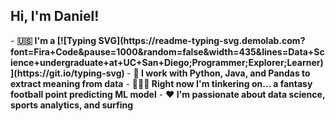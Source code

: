 <h2>Hi, I'm Daniel!</h2>
- <b>🇺🇸 I'm a [![Typing SVG](https://readme-typing-svg.demolab.com?font=Fira+Code&pause=1000&random=false&width=435&lines=Data+Science+undergraduate+at+UC+San+Diego;Programmer;Explorer;Learner)](https://git.io/typing-svg) </b>
- <b>🐼 I work with Python, Java, and Pandas to extract meaning from data</b>
- <b>👨🏻‍💻 Right now I'm tinkering on... a fantasy football point predicting ML model</b>
- <b>❤️ I'm passionate about data science, sports analytics, and surfing</b>
